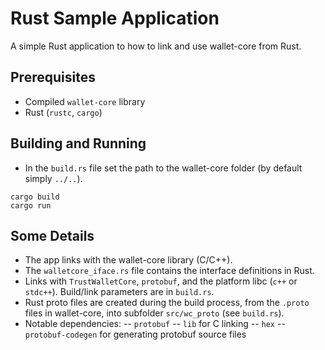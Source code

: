 # Rust Sample Application

A simple Rust application to how to link and use wallet-core from Rust.

## Prerequisites

- Compiled `wallet-core` library
- Rust (`rustc`, `cargo`)

## Building and Running

- In the `build.rs` file set the path to the wallet-core folder (by default simply `../..`).

```
cargo build
cargo run
```

## Some Details

- The app links with the wallet-core library (C/C++).
- The `walletcore_iface.rs` file contains the interface definitions in Rust.
- Links with `TrustWalletCore`, `protobuf`, and the platform libc (`c++` or `stdc++`). Build/link parameters are in `build.rs`.
- Rust proto files are created during the build process, from the `.proto` files in wallet-core,
into subfolder `src/wc_proto`
(see `build.rs`).
- Notable dependencies:
  -- `protobuf`
  -- `lib` for C linking
  -- `hex`
  -- `protobuf-codegen` for generating protobuf source files

